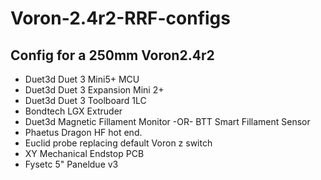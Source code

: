 # Voron-2.4r2-RRF-configs
## Config for a 250mm Voron2.4r2 
- Duet3d Duet 3 Mini5+ MCU
- Duet3d Duet 3 Expansion Mini 2+
- Duet3d Duet 3 Toolboard 1LC
- Bondtech LGX Extruder
- Duet3d Magnetic Fillament Monitor -OR- BTT Smart Fillament Sensor
- Phaetus Dragon HF hot end.
- Euclid probe replacing default Voron z switch
- XY Mechanical Endstop PCB
- Fysetc 5" Paneldue v3  

